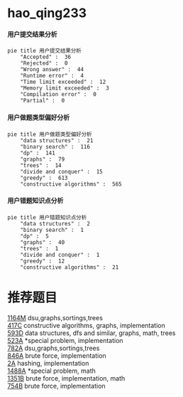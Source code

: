 # hao_qing233

<!-- tabs:start -->



#### **用户提交结果分析**

```mermaid
pie title 用户提交结果分析
    "Accepted" :  36
    "Rejected" :  0
    "Wrong answer" :  44
    "Runtime error" :  4
    "Time limit exceeded" :  12
    "Memory limit exceeded" :  3
    "Compilation error" :  0
    "Partial" :  0
```

#### **用户做题类型偏好分析**

```mermaid
pie title 用户做题类型偏好分析
    "data structures" :  21
    "binary search" :  116
    "dp" :  141
    "graphs" :  79
    "trees" :  14
    "divide and conquer" :  15
    "greedy" :  613
    "constructive algorithms" :  565
```
#### **用户错题知识点分析**

```mermaid
pie title 用户错题知识点分析
    "data structures" :  2
    "binary search" :  1
    "dp" :  5
    "graphs" :  40
    "trees" :  1
    "divide and conquer" :  1
    "greedy" :  12
    "constructive algorithms" :  21
```



<!-- tabs:end -->
# 推荐题目
[1164M](https://codeforces.com/contest/1164/problem/M)		dsu,graphs,sortings,trees		  
[417C](https://codeforces.com/contest/417/problem/C)		constructive algorithms,
                        graphs,
                        implementation		  
[593D](https://codeforces.com/contest/593/problem/D)		data structures,
                        dfs and similar,
                        graphs,
                        math,
                        trees		  
[523A](https://codeforces.com/contest/523/problem/A)		*special problem,
                        implementation		  
[782A](https://codeforces.com/contest/782/problem/A)		dsu,graphs,sortings,trees		  
[846A](https://codeforces.com/contest/846/problem/A)		brute force,
                        implementation		  
[2A](https://codeforces.com/contest/2/problem/A)		hashing,
                        implementation		  
[1488A](https://codeforces.com/contest/1488/problem/A)		*special problem,
                        math		  
[1351B](https://codeforces.com/contest/1351/problem/B)		brute force,
                        implementation,
                        math		  
[754B](https://codeforces.com/contest/754/problem/B)		brute force,
                        implementation		  
